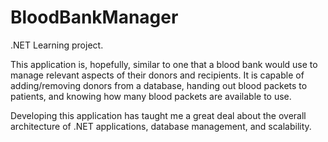 # BloodBankManager

.NET Learning project.

This application is, hopefully, similar to one that a blood bank would use to manage relevant aspects of their donors and recipients.
It is capable of adding/removing donors from a database, handing out blood packets to patients, and knowing how many
blood packets are available to use.

Developing this application has taught me a great deal about the overall architecture of .NET applications, database management, and
scalability.
